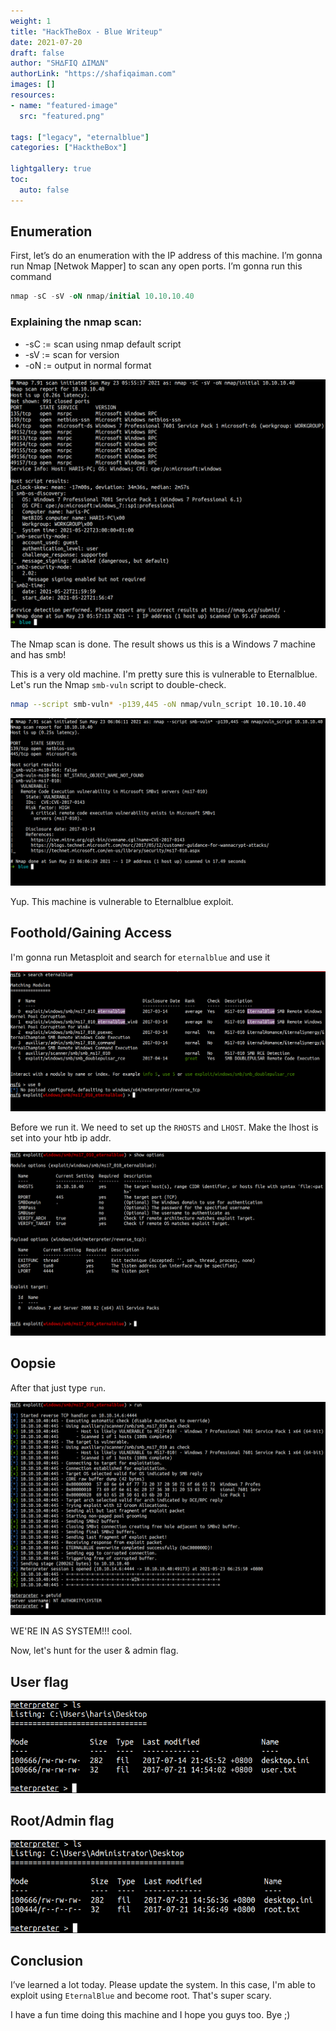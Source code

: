 ```yaml
---
weight: 1
title: "HackTheBox - Blue Writeup"
date: 2021-07-20
draft: false
author: "SH∆FIQ ∆IM∆N"
authorLink: "https://shafiqaiman.com"
images: []
resources:
- name: "featured-image"
  src: "featured.png"

tags: ["legacy", "eternalblue"]
categories: ["HacktheBox"]

lightgallery: true
toc:
  auto: false
---
```


## Enumeration

First, let’s do an enumeration with the IP address of this machine. I’m gonna run Nmap [Netwok Mapper] to scan any open ports. I’m gonna run this command

```sql
nmap -sC -sV -oN nmap/initial 10.10.10.40
```
### Explaining the nmap scan:
* -sC	:= scan using nmap default script
* -sV	:= scan for version
* -oN := output in normal format

![nmap initial scan](2.png "nmap initial scan")

The Nmap scan is done. The result shows us this is a Windows 7 machine and has smb!

This is a very old machine. I'm pretty sure this is vulnerable to Eternalblue. Let's run the Nmap `smb-vuln` script to double-check.

```bash
nmap --script smb-vuln* -p139,445 -oN nmap/vuln_script 10.10.10.40
```

![NSE check vulnerable to Eternalblue](3.png "NSE check vulnerable to Eternalblue")

Yup. This machine is vulnerable to Eternalblue exploit.

## Foothold/Gaining Access

I'm gonna run Metasploit and search for `eternalblue` and use it

![search Eternalblue exploit](4.png "search Eternalblue exploit")

Before we run it. We need to set up the `RHOSTS` and `LHOST`. Make the lhost is set into your htb ip addr.

![setup listener ip and port](5.png "setup listener ip and port")

## Oopsie

After that just type `run`.

![execute the exploit](6.png "execute the exploit")

WE'RE IN AS SYSTEM!!! cool.

Now, let's hunt for the user & admin flag.

## User flag

![user flag](7.png "user flag")

## Root/Admin flag

![root flag](8.png "root flag")

## Conclusion

I’ve learned a lot today. Please update the system. In this case, I'm able to exploit using `EternalBlue` and become root. That's super scary.

I have a fun time doing this machine and I hope you guys too. Bye ;)